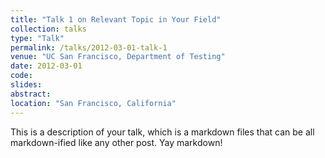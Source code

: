 ```yaml
---
title: "Talk 1 on Relevant Topic in Your Field"
collection: talks
type: "Talk"
permalink: /talks/2012-03-01-talk-1
venue: "UC San Francisco, Department of Testing"
date: 2012-03-01
code:
slides:
abstract: 
location: "San Francisco, California"
---
```


This is a description of your talk, which is a markdown files that can be all markdown-ified like any other post. Yay markdown!
